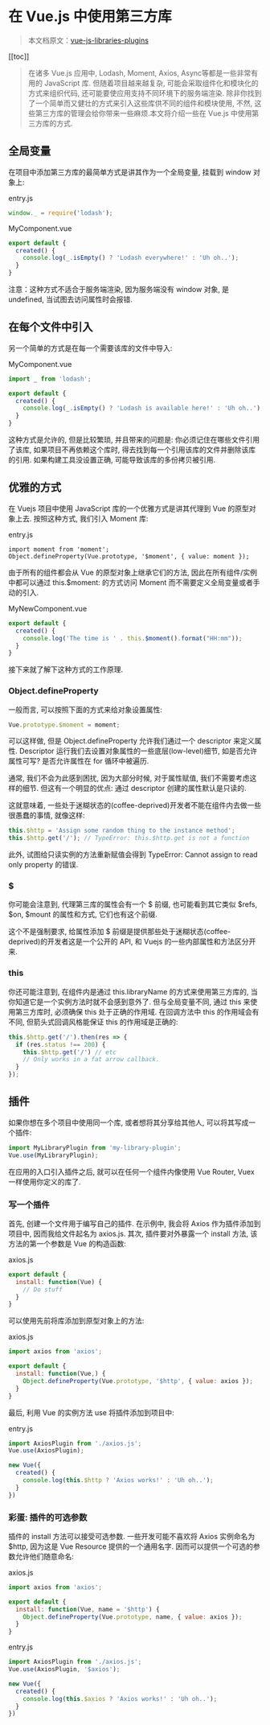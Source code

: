 # 在 Vue.js 中使用第三方库

> 本文档原文：[vue-js-libraries-plugins](https://vuejsdevelopers.com/2017/04/22/vue-js-libraries-plugins/)

[[toc]]

>在诸多 Vue.js 应用中, Lodash, Moment, Axios, Async等都是一些非常有用的 JavaScript 库. 但随着项目越来越复杂, 可能会采取组件化和模块化的方式来组织代码, 还可能要使应用支持不同环境下的服务端渲染. 除非你找到了一个简单而又健壮的方式来引入这些库供不同的组件和模块使用, 不然, 这些第三方库的管理会给你带来一些麻烦.本文将介绍一些在 Vue.js 中使用第三方库的方式.

## 全局变量

在项目中添加第三方库的最简单方式是讲其作为一个全局变量, 挂载到 window 对象上:

entry.js
```javascript
window._ = require('lodash');
```

MyComponent.vue
```javascript
export default {
  created() {
    console.log(_.isEmpty() ? 'Lodash everywhere!' : 'Uh oh..');
  }
}
```
注意：这种方式不适合于服务端渲染, 因为服务端没有 window 对象, 是 undefined, 当试图去访问属性时会报错.

## 在每个文件中引入
另一个简单的方式是在每一个需要该库的文件中导入:

MyComponent.vue
```javascript
import _ from 'lodash';

export default {
  created() {
    console.log(_.isEmpty() ? 'Lodash is available here!' : 'Uh oh..');
  }
}
```
这种方式是允许的, 但是比较繁琐, 并且带来的问题是: 你必须记住在哪些文件引用了该库, 如果项目不再依赖这个库时, 得去找到每一个引用该库的文件并删除该库的引用. 如果构建工具没设置正确, 可能导致该库的多份拷贝被引用.

## 优雅的方式
在 Vuejs 项目中使用 JavaScript 库的一个优雅方式是讲其代理到 Vue 的原型对象上去. 按照这种方式, 我们引入 Moment 库:

entry.js
```
import moment from 'moment';
Object.defineProperty(Vue.prototype, '$moment', { value: moment });
```
由于所有的组件都会从 Vue 的原型对象上继承它们的方法, 因此在所有组件/实例中都可以通过 this.$moment: 的方式访问 Moment 而不需要定义全局变量或者手动的引入.

MyNewComponent.vue
```javascript
export default {
  created() {
    console.log('The time is ' . this.$moment().format("HH:mm"));
  }
}
```

接下来就了解下这种方式的工作原理.

### Object.defineProperty
一般而言, 可以按照下面的方式来给对象设置属性:
```javascript
Vue.prototype.$moment = moment;
```

可以这样做, 但是 Object.defineProperty 允许我们通过一个 descriptor 来定义属性. Descriptor 运行我们去设置对象属性的一些底层(low-level)细节, 如是否允许属性可写? 是否允许属性在 for 循环中被遍历.

通常, 我们不会为此感到困扰, 因为大部分时候, 对于属性赋值, 我们不需要考虑这样的细节. 但这有一个明显的优点: 通过 descriptor 创建的属性默认是只读的.

这就意味着, 一些处于迷糊状态的(coffee-deprived)开发者不能在组件内去做一些很愚蠢的事情, 就像这样:

```javascript
this.$http = 'Assign some random thing to the instance method';
this.$http.get('/'); // TypeError: this.$http.get is not a function
```
此外, 试图给只读实例的方法重新赋值会得到 TypeError: Cannot assign to read only property 的错误.

### $
你可能会注意到, 代理第三库的属性会有一个 $ 前缀, 也可能看到其它类似 $refs, $on, $mount 的属性和方式, 它们也有这个前缀.

这个不是强制要求, 给属性添加 $ 前缀是提供那些处于迷糊状态(coffee-deprived)的开发者这是一个公开的 API, 和 Vuejs 的一些内部属性和方法区分开来.

### this
你还可能注意到, 在组件内是通过 this.libraryName 的方式来使用第三方库的, 当你知道它是一个实例方法时就不会感到意外了. 但与全局变量不同, 通过 this 来使用第三方库时, 必须确保 this 处于正确的作用域. 在回调方法中 this 的作用域会有不同, 但箭头式回调风格能保证 this 的作用域是正确的:

```javascript
this.$http.get('/').then(res => {
  if (res.status !== 200) {
    this.$http.get('/') // etc
    // Only works in a fat arrow callback.
  }
});
```

## 插件
如果你想在多个项目中使用同一个库, 或者想将其分享给其他人, 可以将其写成一个插件:
```javascript
import MyLibraryPlugin from 'my-library-plugin';
Vue.use(MyLibraryPlugin);
```
在应用的入口引入插件之后, 就可以在任何一个组件内像使用 Vue Router, Vuex 一样使用你定义的库了.

### 写一个插件
首先, 创建一个文件用于编写自己的插件. 在示例中, 我会将 Axios 作为插件添加到项目中, 因而我给文件起名为 axios.js. 其次, 插件要对外暴露一个 install 方法, 该方法的第一个参数是 Vue 的构造函数:

axios.js
```javascript
export default {
  install: function(Vue) {
    // Do stuff
  }
}
```

可以使用先前将库添加到原型对象上的方法:

axios.js
```javascript
import axios from 'axios';

export default {
  install: function(Vue,) {
    Object.defineProperty(Vue.prototype, '$http', { value: axios });
  }
}
```

最后, 利用 Vue 的实例方法 use 将插件添加到项目中:

entry.js
```javascript
import AxiosPlugin from './axios.js';
Vue.use(AxiosPlugin);

new Vue({
  created() {
    console.log(this.$http ? 'Axios works!' : 'Uh oh..');
  }
})
```

### 彩蛋: 插件的可选参数
插件的 install 方法可以接受可选参数. 一些开发可能不喜欢将 Axios 实例命名为 $http, 因为这是 Vue Resource 提供的一个通用名字. 因而可以提供一个可选的参数允许他们随意命名:

axios.js
```javascript
import axios from 'axios';

export default {
  install: function(Vue, name = '$http') {
    Object.defineProperty(Vue.prototype, name, { value: axios });
  }
}
```

entry.js
```javascript
import AxiosPlugin from './axios.js';
Vue.use(AxiosPlugin, '$axios');

new Vue({
  created() {
    console.log(this.$axios ? 'Axios works!' : 'Uh oh..');
  }
})
```